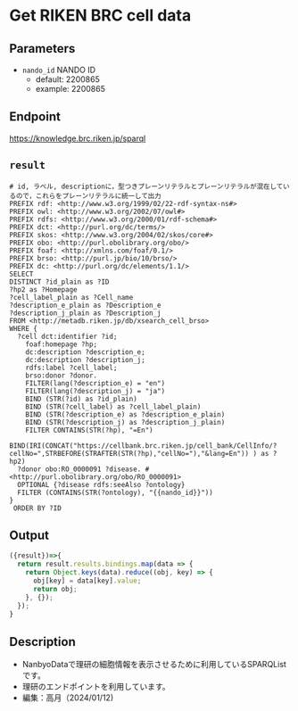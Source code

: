 # Get RIKEN BRC cell data

## Parameters

* `nando_id` NANDO ID
  * default: 2200865 
  * example: 2200865

## Endpoint

https://knowledge.brc.riken.jp/sparql

## `result` 
```sparql
# id, ラベル, descriptionに，型つきプレーンリテラルとプレーンリテラルが混在しているので，これらをプレーンリテラルに統一して出力
PREFIX rdf: <http://www.w3.org/1999/02/22-rdf-syntax-ns#>
PREFIX owl: <http://www.w3.org/2002/07/owl#>
PREFIX rdfs: <http://www.w3.org/2000/01/rdf-schema#>
PREFIX dct: <http://purl.org/dc/terms/>
PREFIX skos: <http://www.w3.org/2004/02/skos/core#>
PREFIX obo: <http://purl.obolibrary.org/obo/>
PREFIX foaf: <http://xmlns.com/foaf/0.1/>
PREFIX brso: <http://purl.jp/bio/10/brso/>
PREFIX dc: <http://purl.org/dc/elements/1.1/>
SELECT 
DISTINCT ?id_plain as ?ID 
?hp2 as ?Homepage 
?cell_label_plain as ?Cell_name 
?description_e_plain as ?Description_e
?description_j_plain as ?Description_j 
FROM <http://metadb.riken.jp/db/xsearch_cell_brso>
WHERE {
  ?cell dct:identifier ?id;
    foaf:homepage ?hp;
    dc:description ?description_e;
    dc:description ?description_j;
    rdfs:label ?cell_label;
    brso:donor ?donor.
    FILTER(lang(?description_e) = "en")
    FILTER(lang(?description_j) = "ja")
	BIND (STR(?id) as ?id_plain)
	BIND (STR(?cell_label) as ?cell_label_plain)
	BIND (STR(?description_e) as ?description_e_plain)	
	BIND (STR(?description_j) as ?description_j_plain)	
    FILTER CONTAINS(STR(?hp), "=En")
    BIND(IRI(CONCAT("https://cellbank.brc.riken.jp/cell_bank/CellInfo/?cellNo=",STRBEFORE(STRAFTER(STR(?hp),"cellNo="),"&lang=En")) ) as ?hp2)
  ?donor obo:RO_0000091 ?disease. # <http://purl.obolibrary.org/obo/RO_0000091>
  OPTIONAL {?disease rdfs:seeAlso ?ontology}
  FILTER (CONTAINS(STR(?ontology), "{{nando_id}}"))
}
 ORDER BY ?ID

```

## Output
```javascript
({result})=>{ 
  return result.results.bindings.map(data => {
    return Object.keys(data).reduce((obj, key) => {
      obj[key] = data[key].value;
      return obj;
    }, {});
  });
}
```

## Description
- NanbyoDataで理研の細胞情報を表示させるために利用しているSPARQListです。
- 理研のエンドポイントを利用しています。
- 編集：高月（2024/01/12)